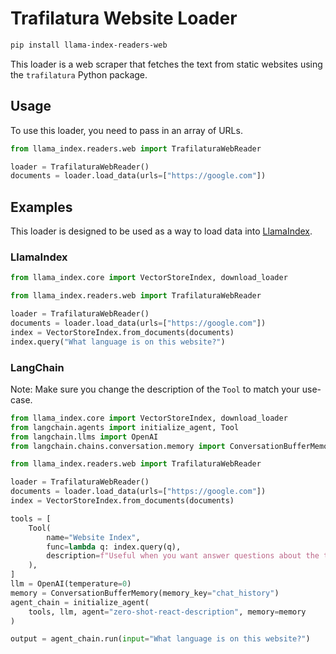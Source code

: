 # Trafilatura Website Loader

```bash
pip install llama-index-readers-web
```

This loader is a web scraper that fetches the text from static websites using the `trafilatura` Python package.

## Usage

To use this loader, you need to pass in an array of URLs.

```python
from llama_index.readers.web import TrafilaturaWebReader

loader = TrafilaturaWebReader()
documents = loader.load_data(urls=["https://google.com"])
```

## Examples

This loader is designed to be used as a way to load data into [LlamaIndex](https://github.com/run-llama/llama_index/).

### LlamaIndex

```python
from llama_index.core import VectorStoreIndex, download_loader

from llama_index.readers.web import TrafilaturaWebReader

loader = TrafilaturaWebReader()
documents = loader.load_data(urls=["https://google.com"])
index = VectorStoreIndex.from_documents(documents)
index.query("What language is on this website?")
```

### LangChain

Note: Make sure you change the description of the `Tool` to match your use-case.

```python
from llama_index.core import VectorStoreIndex, download_loader
from langchain.agents import initialize_agent, Tool
from langchain.llms import OpenAI
from langchain.chains.conversation.memory import ConversationBufferMemory

from llama_index.readers.web import TrafilaturaWebReader

loader = TrafilaturaWebReader()
documents = loader.load_data(urls=["https://google.com"])
index = VectorStoreIndex.from_documents(documents)

tools = [
    Tool(
        name="Website Index",
        func=lambda q: index.query(q),
        description=f"Useful when you want answer questions about the text on websites.",
    ),
]
llm = OpenAI(temperature=0)
memory = ConversationBufferMemory(memory_key="chat_history")
agent_chain = initialize_agent(
    tools, llm, agent="zero-shot-react-description", memory=memory
)

output = agent_chain.run(input="What language is on this website?")
```
